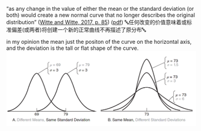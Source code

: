 “as any change in the value of either the mean or the standard deviation (or both) would create a new normal curve that no longer describes the original distribution” ([⁨Witte⁩ and ⁨Witte⁩, 2017, p. 85](zotero://select/library/items/ZCQCSGM8)) ([pdf](zotero://open-pdf/library/items/YYSEUUXR?page=103&annotation=5Z65335C)) 🔤任何改变的价值意味着或标准偏差(或两者)将创建一个新的正常曲线不再描述了原分布🔤

in my opinion the mean just the positon of the curve on the horizontal axis, and the deviation is the tall or flat shape of the curve.
![](meanAndDeivationInfluOnNormalCurve.png)